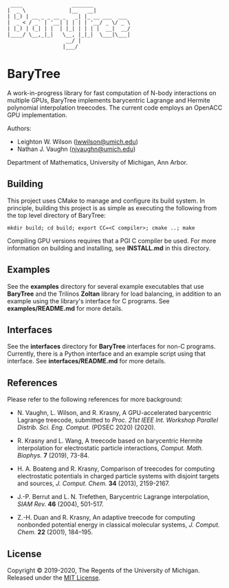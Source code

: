      ____                _______            
    |  _ \              |__   __|           
    | |_) | __ _ _ __ _   _| |_ __ ___  ___ 
    |  _ < / _` | '__| | | | | '__/ _ \/ _ \
    | |_) | (_| | |  | |_| | | | |  __|  __/
    |____/ \__,_|_|   \__, |_|_|  \___|\___|
                       __/ |                
                      |___/         
BaryTree
========

   A work-in-progress library for fast computation of N-body interactions on multiple GPUs,
   BaryTree implements barycentric Lagrange and Hermite polynomial interpolation treecodes.
   The current code employs an OpenACC GPU implementation.


   Authors:  
   - Leighton W. Wilson  (lwwilson@umich.edu) 
   - Nathan J. Vaughn  (njvaughn@umich.edu) 
   
   Department of Mathematics,
   University of Michigan, Ann Arbor.
   

Building
--------
This project uses CMake to manage and configure its build system. In principle, 
building this project is as simple as executing the following from the top level
directory of BaryTree:

    mkdir build; cd build; export CC=<C compiler>; cmake ..; make

Compiling GPU versions requires that a PGI C compiler be used. For more information
on building and installing, see __INSTALL.md__ in this directory.


Examples
--------
See the __examples__ directory for several example executables that use __BaryTree__
and the Trilinos __Zoltan__ library for load balancing, in addition to an example 
using the library's interface for C programs. See __examples/README.md__ for more
details.


Interfaces
----------
See the __interfaces__ directory for __BaryTree__ interfaces for non-C programs.
Currently, there is a Python interface and an example script using that interface.
See __interfaces/README.md__ for more details.


References
----------
   Please refer to the following references for more background:
        
   - N. Vaughn, L. Wilson, and R. Krasny, A GPU-accelerated barycentric 
            Lagrange treecode, submitted to _Proc. 21st IEEE Int.
	    Workshop Parallel Distrib. Sci. Eng. Comput._ (PDSEC 2020) 
	    (2020).
	    
   - R. Krasny and L. Wang, A treecode based on barycentric Hermite 
            interpolation for electrostatic particle interactions,
	    _Comput. Math. Biophys._ __7__ (2019), 73-84.
		
   - H. A. Boateng and R. Krasny, Comparison of treecodes for
            computing electrostatic potentials in charged particle 
	    systems with disjoint targets and sources,
            _J. Comput. Chem._ __34__ (2013), 2159-2167.	
	   
   - J.-P. Berrut and L. N. Trefethen, Barycentric Lagrange interpolation,
            _SIAM Rev._ __46__ (2004), 501-517.

   - Z.-H. Duan and R. Krasny, An adaptive treecode for computing
            nonbonded potential energy in classical molecular systems,
            _J. Comput. Chem._ __22__ (2001), 184–195.

                                                    
License
-------
Copyright © 2019-2020, The Regents of the University of Michigan. Released under the [MIT License](LICENSE).
